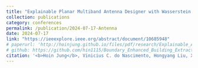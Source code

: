 ```yaml
---
title: "Explainable Planar Multiband Antenna Designer with Wasserstein Generative Adversarial Network"
collection: publications
category: conferences
permalink: /publication/2024-07-17-Antenna
date: 2024-07-17
link: "https://ieeexplore.ieee.org/abstract/document/10685948"
# paperurl: 'http://hoinjung.github.io/files/pdf/research/Explainable_Antenna.pdf'
# github: https://github.com/hin1115/Boundary_Enhanced_Building_Extraction
citation: '<b>Hoin Jung</b>, Vinicius C. do Nascimento, Hongyang Liu, Xiaoqian Wang, Cheng-Kok Koh, and D.Jiao <i>IEEE International Symposium on Antennas and Propagation, 2024</i>'
---
```

